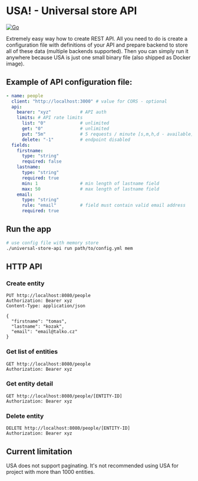 # USA! - Universal store API

[![Go](https://github.com/kozaktomas/universal-store-api/actions/workflows/go.yml/badge.svg)](https://github.com/kozaktomas/universal-store-api/actions/workflows/go.yml)

Extremely easy way how to create REST API. All you need to do is create a configuration file with definitions of your
API and prepare backend to store all of these data (multiple backends supported). Then you can simply run it anywhere
because USA is just one small binary file (also shipped as Docker image).

## Example of API configuration file:

```yaml
- name: people
  client: "http://localhost:3000" # value for CORS - optional
  api:
    bearer: "xyz"           # API auth
    limits: # API rate limits
      list: "0"             # unlimited
      get: "0"              # unlimited
      put: "5m"             # 5 requests / minute [s,m,h,d - available]
      delete: "-1"          # endpoint disabled
  fields:
    firstname:
      type: "string"
      required: false
    lastname:
      type: "string"
      required: true
      min: 1                # min length of lastname field
      max: 50               # max length of lastname field
    email:
      type: "string"
      rule: "email"         # field must contain valid email address
      required: true
```

## Run the app

```bash
# use config file with memory store
./universal-store-api run path/to/config.yml mem 
```

## HTTP API

### Create entity

```http request
PUT http://localhost:8080/people
Authorization: Bearer xyz
Content-Type: application/json

{
  "firstname": "tomas",
  "lastname": "kozak",
  "email": "email@talko.cz"
}
```

### Get list of entities

```http request
GET http://localhost:8080/people
Authorization: Bearer xyz
```

### Get entity detail

```http request
GET http://localhost:8080/people/[ENTITY-ID]
Authorization: Bearer xyz
```

### Delete entity

```http request
DELETE http://localhost:8080/people/[ENTITY-ID]
Authorization: Bearer xyz
```

## Current limitation

USA does not support paginating. It's not recommended using USA for project with more than 1000 entities. 
